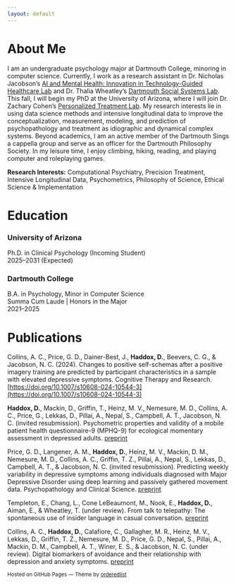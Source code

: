 ```yaml
---
layout: default
---
```


# About Me
I am an undergraduate psychology major at Dartmouth College, minoring in computer science. Currently, I work as a research assistant in Dr. Nicholas Jacobson’s [AI and Mental Health: Innovation in Technology-Guided Healthcare Lab](https://geiselmed.dartmouth.edu/jacobsonlab/) and Dr. Thalia Wheatley’s [Dartmouth Social Systems Lab](http://www.wheatlab.com). This fall, I will begin my PhD at the University of Arizona, where I will join Dr. Zachary Cohen’s [Personalized Treatment Lab](https://sites.arizona.edu/personalized-treatment-lab/). My research interests lie in using data science methods and intensive longitudinal data to improve the conceptualization, measurement, modeling, and prediction of psychopathology and treatment as idiographic and dynamical complex systems. Beyond academics, I am an active member of the Dartmouth Sings a cappella group and serve as an officer for the Dartmouth Philosophy Society. In my leisure time, I enjoy climbing, hiking, reading, and playing computer and roleplaying games.

**Research Interests:** Computational Psychiatry, Precision Treatment, Intensive Longitudinal Data, Psychometrics, Philosophy of Science, Ethical Science & Implementation

# Education

### University of Arizona
Ph.D. in Clinical Psychology (Incoming Student)  
2025–2031 (Expected)  

### Dartmouth College
B.A. in Psychology, Minor in Computer Science  
Summa Cum Laude | Honors in the Major  
2021–2025


# Publications

Collins, A. C., Price, G. D., Dainer-Best, J., **Haddox, D.**, Beevers, C. G., & Jacobson, N. C. (2024). Changes to positive self-schemas after a positive imagery training are predicted by participant characteristics in a sample with elevated depressive symptoms. Cognitive Therapy and Research. [https://doi.org/10.1007/s10608-024-10544-3](https://doi.org/10.1007/s10608-024-10544-3)

**Haddox, D.**, Mackin, D., Griffin, T., Heinz, M. V., Nemesure, M. D., Collins, A. C., Price, G., Lekkas, D., Pillai, A., Nepal, S., Campbell, A. T., Jacobson, N. C. (invited resubmission). Psychometric properties and validity of a mobile patient health questionnaire-9 (MPHQ-9) for ecological momentary assessment in depressed adults. [preprint](https://osf.io/preprints/osf/rfvy5)

Price, G. D., Langener, A. M., **Haddox, D.**, Heinz, M. V., Mackin, D. M., Nemesure, M. D., Collins, A. C., Griffin, T. Z., Pillai, A., Nepal, S., Lekkas, D., Campbell, A. T., & Jacobson, N. C. (invited resubmission). Predicting weekly variability in depressive symptoms among individuals diagnosed with Major Depressive Disorder using deep learning and passively gathered movement data. Psychopathology and Clinical Science. [preprint](https://osf.io/wcrq8)

Templeton, E., Chang, L., Cone LeBeaumont, M., Nook, E., **Haddox, D.**, Aiman, E., & Wheatley, T. (under review). From talk to telepathy: The spontaneous use of insider language in casual conversation. [preprint](https://osf.io/preprints/psyarxiv/g38cx)

Collins, A. C., **Haddox, D.**, Calafiore, C., Gallagher, M. R., Heinz, M. V., Lekkas, D., Griffin, T. Z., Nemesure, M. D., Price, G. D., Nepal, S., Pillai, A., Mackin, D. M., Campbell, A. T., Winer, E. S., & Jacobson, N. C. (under review). Digital biomarkers of avoidance and their relationship with depression and anxiety symptoms. [preprint](https://osf.io/preprints/osf/v4wzr_v1)

<p><small>Hosted on GitHub Pages &mdash; Theme by <a href="https://github.com/orderedlist">orderedlist</a></small></p>